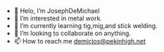 - 👋 Helo, I’m JosephDeMichael
- 👀 I’m interested in metal work.
- 🌱 I’m currently learning tig,mig,and stick welding.
- 💞️ I’m looking to collaborate on anything.
- 📫 How to reach me demicjos@pekinhigh.net
